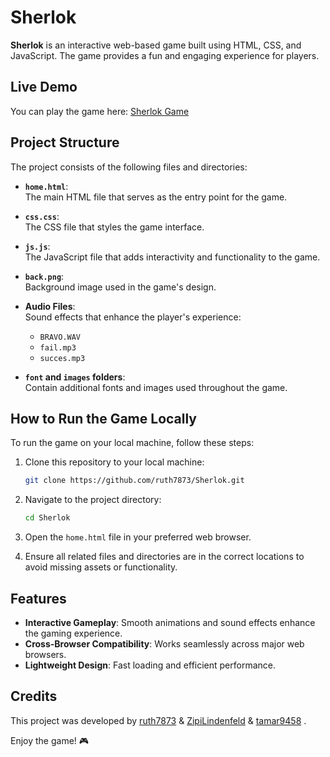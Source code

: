# Sherlok

**Sherlok** is an interactive web-based game built using HTML, CSS, and JavaScript. The game provides a fun and engaging experience for players.

## Live Demo

You can play the game here: [Sherlok Game](https://chani-k.co.il/sherlok-game/)

## Project Structure

The project consists of the following files and directories:

- **`home.html`**:  
  The main HTML file that serves as the entry point for the game.

- **`css.css`**:  
  The CSS file that styles the game interface.

- **`js.js`**:  
  The JavaScript file that adds interactivity and functionality to the game.

- **`back.png`**:  
  Background image used in the game's design.

- **Audio Files**:  
  Sound effects that enhance the player's experience:  
  - `BRAVO.WAV`  
  - `fail.mp3`  
  - `succes.mp3`

- **`font` and `images` folders**:  
  Contain additional fonts and images used throughout the game.

## How to Run the Game Locally

To run the game on your local machine, follow these steps:

1. Clone this repository to your local machine:
   ```bash
   git clone https://github.com/ruth7873/Sherlok.git
   ```

2. Navigate to the project directory:
   ```bash
   cd Sherlok
   ```

3. Open the `home.html` file in your preferred web browser.

4. Ensure all related files and directories are in the correct locations to avoid missing assets or functionality.

## Features

- **Interactive Gameplay**: Smooth animations and sound effects enhance the gaming experience.
- **Cross-Browser Compatibility**: Works seamlessly across major web browsers.
- **Lightweight Design**: Fast loading and efficient performance.

## Credits

This project was developed by [ruth7873](https://github.com/ruth7873) & [ZipiLindenfeld](https://github.com/ZipiLindenfeld) &  [tamar9458](https://github.com/tamar9458) .


Enjoy the game! 🎮

